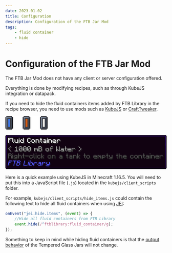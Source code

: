 ```yaml
---
date: 2023-01-02
title: Configuration
description: Configuration of the FTB Jar Mod
tags:
    - fluid container
    - hide
---
```


# Configuration of the FTB Jar Mod

The FTB Jar Mod does not have any client or server configuration offered.

Everything is done by modifying recipes, such as through KubeJS integration or datapack.

If you need to hide the fluid containers items added by FTB Library in the recipe browser, you need to use mods such as [KubeJS](https://www.curseforge.com/minecraft/mc-mods/kubejs-forge) or [CraftTweaker](https://www.curseforge.com/minecraft/mc-mods/crafttweaker).

![Three basic fluid containers](./images/configuration/fluid-containers.png "Three basic fluid containers")

![The water container hover text](./images/configuration/water-container-text.png "The water container hover text")

Here is a quick example using KubeJS in Minecraft 1.16.5. You will need to put this into a JavaScript file (`.js`) located in the `kubejs/client_scripts` folder.

For example, `kubejs/client_scripts/hide_items.js` could contain the following text to hide all fluid containers when using [JEI](https://www.curseforge.com/minecraft/mc-mods/jei):

```js
onEvent("jei.hide.items", (event) => {
    //Hide all fluid containers from FTB Library
    event.hide(/^ftblibrary:fluid_container/g);
});
```

Something to keep in mind while hiding fluid containers is that the [output behavior](./contents/tempered-glass-jars.md#output-behavior) of the Tempered Glass Jars will not change.
